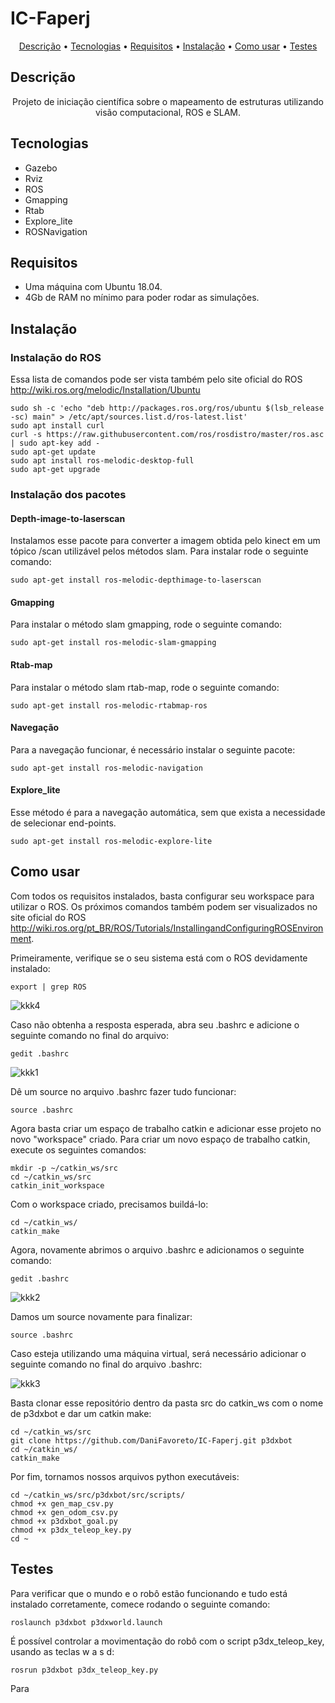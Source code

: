 # IC-Faperj

<p align="center">
 <a href="#descrição">Descrição</a> •
 <a href="#tecnologias">Tecnologias</a> • 
 <a href="#requisitos">Requisitos</a> • 
 <a href="#instalação">Instalação</a> • 
 <a href="#como-usar">Como usar</a> • 
 <a href="#testes">Testes</a>
</p>

## Descrição

<p align="center">Projeto de iniciação científica sobre o mapeamento de estruturas utilizando visão computacional, ROS e SLAM. </p>

## Tecnologias

* Gazebo
* Rviz
* ROS
* Gmapping
* Rtab
* Explore_lite
* ROSNavigation

## Requisitos

* Uma máquina com Ubuntu 18.04.
* 4Gb de RAM no mínimo para poder rodar as simulações.

## Instalação

### Instalação do ROS
Essa lista de comandos pode ser vista também pelo site oficial do ROS http://wiki.ros.org/melodic/Installation/Ubuntu

    sudo sh -c 'echo "deb http://packages.ros.org/ros/ubuntu $(lsb_release -sc) main" > /etc/apt/sources.list.d/ros-latest.list'
    sudo apt install curl
    curl -s https://raw.githubusercontent.com/ros/rosdistro/master/ros.asc | sudo apt-key add -
    sudo apt-get update
    sudo apt install ros-melodic-desktop-full
    sudo apt-get upgrade
    
### Instalação dos pacotes

#### Depth-image-to-laserscan
Instalamos esse pacote para converter a imagem obtida pelo kinect em um tópico /scan utilizável pelos métodos slam. Para instalar rode o seguinte comando:

    sudo apt-get install ros-melodic-depthimage-to-laserscan

#### Gmapping
Para instalar o método slam gmapping, rode o seguinte comando:
    
    sudo apt-get install ros-melodic-slam-gmapping
    
#### Rtab-map
Para instalar o método slam rtab-map, rode o seguinte comando:

    sudo apt-get install ros-melodic-rtabmap-ros
   
#### Navegação
Para a navegação funcionar, é necessário instalar o seguinte pacote:

    sudo apt-get install ros-melodic-navigation

#### Explore_lite
Esse método é para a navegação automática, sem que exista a necessidade de selecionar end-points.

    sudo apt-get install ros-melodic-explore-lite

## Como usar
Com todos os requisitos instalados, basta configurar seu workspace para utilizar o ROS. Os próximos comandos também podem ser visualizados no site oficial do ROS http://wiki.ros.org/pt_BR/ROS/Tutorials/InstallingandConfiguringROSEnvironment.

Primeiramente, verifique se o seu sistema está com o ROS devidamente instalado:

    export | grep ROS
    
![kkk4](https://user-images.githubusercontent.com/39687418/127230147-9f679de3-fa59-4477-af54-5d30318a229d.PNG)
    
Caso não obtenha a resposta esperada, abra seu .bashrc e adicione o seguinte comando no final do arquivo:

    gedit .bashrc
    

![kkk1](https://user-images.githubusercontent.com/39687418/127230126-acda760a-cba4-4969-991b-d27474cb547f.PNG)
    
Dê um source no arquivo .bashrc fazer tudo funcionar:

    source .bashrc

    
Agora basta criar um espaço de trabalho catkin e adicionar esse projeto no novo "workspace" criado. Para criar um novo espaço de trabalho catkin, execute os seguintes comandos:

    mkdir -p ~/catkin_ws/src
    cd ~/catkin_ws/src
    catkin_init_workspace
    
Com o workspace criado, precisamos buildá-lo:
    
    cd ~/catkin_ws/
    catkin_make
    
Agora, novamente abrimos o arquivo .bashrc e adicionamos o seguinte comando:

    gedit .bashrc
    
![kkk2](https://user-images.githubusercontent.com/39687418/127230132-788ae0a9-252b-4c04-9f4f-3d6d19ba05b5.PNG)
    
Damos um source novamente para finalizar:

    source .bashrc
    
Caso esteja utilizando uma máquina virtual, será necessário adicionar o seguinte comando no final do arquivo .bashrc:

![kkk3](https://user-images.githubusercontent.com/39687418/127230144-6977d4bd-9733-4d29-8f11-51d2e037ec41.PNG)

Basta clonar esse repositório dentro da pasta src do catkin_ws com o nome de p3dxbot e dar um catkin make:
    
    cd ~/catkin_ws/src
    git clone https://github.com/DaniFavoreto/IC-Faperj.git p3dxbot
    cd ~/catkin_ws/
    catkin_make

Por fim, tornamos nossos arquivos python executáveis:

    cd ~/catkin_ws/src/p3dxbot/src/scripts/
    chmod +x gen_map_csv.py 
    chmod +x gen_odom_csv.py 
    chmod +x p3dxbot_goal.py 
    chmod +x p3dx_teleop_key.py
    cd ~

## Testes

Para verificar que o mundo e o robô estão funcionando e tudo está instalado corretamente, comece rodando o seguinte comando:

    roslaunch p3dxbot p3dxworld.launch

É possível controlar a movimentação do robô com o script p3dx_teleop_key, usando as teclas w a s d:

    rosrun p3dxbot p3dx_teleop_key.py
    
Para 


